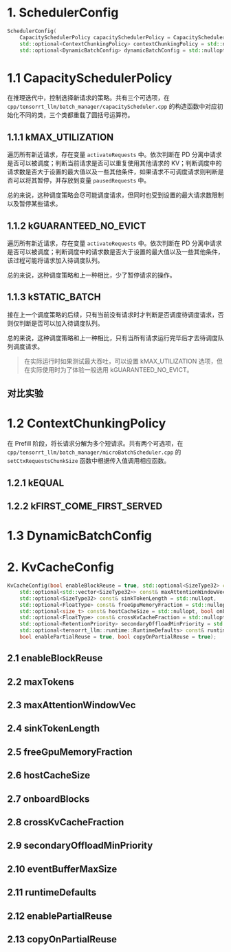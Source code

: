 # 1. SchedulerConfig
```cpp
SchedulerConfig(
    CapacitySchedulerPolicy capacitySchedulerPolicy = CapacitySchedulerPolicy::kGUARANTEED_NO_EVICT,
    std::optional<ContextChunkingPolicy> contextChunkingPolicy = std::nullopt,
    std::optional<DynamicBatchConfig> dynamicBatchConfig = std::nullopt);
```
# 1.1 CapacitySchedulerPolicy
在推理迭代中，控制选择新请求的策略。共有三个可选项，在 `cpp/tensorrt_llm/batch_manager/capacityScheduler.cpp` 的构造函数中对应初始化不同的类，三个类都重载了圆括号运算符。
## 1.1.1 kMAX_UTILIZATION
遍历所有新近请求，存在变量 `activateRequests` 中。依次判断在 PD 分离中请求是否可以被调度；判断当前请求是否可以重复使用其他请求的 KV；判断调度中的请求数是否大于设置的最大值以及一些其他条件，如果请求不可调度请求则判断是否可以将其暂停，并存放到变量 `pausedRequests` 中。

总的来说，这种调度策略会尽可能调度请求，但同时也受到设置的最大请求数限制以及暂停某些请求。

## 1.1.2 kGUARANTEED_NO_EVICT
遍历所有新近请求，存在变量 `activateRequests` 中。依次判断在 PD 分离中请求是否可以被调度；判断调度中的请求数是否大于设置的最大值以及一些其他条件，该过程可能将请求加入待调度队列。

总的来说，这种调度策略和上一种相比，少了暂停请求的操作。

## 1.1.3 kSTATIC_BATCH
接在上一个调度策略的后续，只有当前没有请求时才判断是否调度待调度请求，否则仅判断是否可以加入待调度队列。

总的来说，这种调度策略和上一种相比，只有当所有请求运行完毕后才去待调度队列调度请求。

> 在实际运行时如果测试最大吞吐，可以设置 kMAX_UTILIZATION 选项，但在实际使用时为了体验一般选用 kGUARANTEED_NO_EVICT。

## 对比实验

# 1.2 ContextChunkingPolicy
在 Prefill 阶段，将长请求分解为多个短请求。共有两个可选项，在 `cpp/tensorrt_llm/batch_manager/microBatchScheduler.cpp` 的 `setCtxRequestsChunkSize` 函数中根据传入值调用相应函数。

## 1.2.1 kEQUAL

## 1.2.2 kFIRST_COME_FIRST_SERVED

# 1.3 DynamicBatchConfig

# 2. KvCacheConfig 
```cpp
KvCacheConfig(bool enableBlockReuse = true, std::optional<SizeType32> const& maxTokens = std::nullopt,
    std::optional<std::vector<SizeType32>> const& maxAttentionWindowVec = std::nullopt,
    std::optional<SizeType32> const& sinkTokenLength = std::nullopt,
    std::optional<FloatType> const& freeGpuMemoryFraction = std::nullopt,
    std::optional<size_t> const& hostCacheSize = std::nullopt, bool onboardBlocks = true,
    std::optional<FloatType> const& crossKvCacheFraction = std::nullopt,
    std::optional<RetentionPriority> secondaryOffloadMinPriority = std::nullopt, size_t eventBufferMaxSize = 0,
    std::optional<tensorrt_llm::runtime::RuntimeDefaults> const& runtimeDefaults = std::nullopt,
    bool enablePartialReuse = true, bool copyOnPartialReuse = true);
```

## 2.1 enableBlockReuse


## 2.2 maxTokens

## 2.3 maxAttentionWindowVec

## 2.4 sinkTokenLength

## 2.5 freeGpuMemoryFraction

## 2.6 hostCacheSize

## 2.7 onboardBlocks

## 2.8 crossKvCacheFraction

## 2.9 secondaryOffloadMinPriority

## 2.10 eventBufferMaxSize

## 2.11 runtimeDefaults

## 2.12 enablePartialReuse

## 2.13 copyOnPartialReuse
